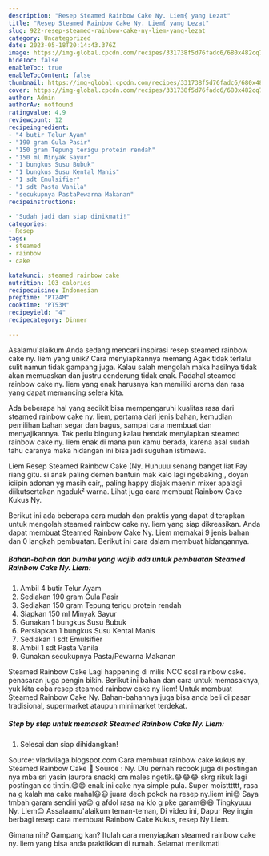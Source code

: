 ```yaml
---
description: "Resep Steamed Rainbow Cake Ny. Liem{ yang Lezat"
title: "Resep Steamed Rainbow Cake Ny. Liem{ yang Lezat"
slug: 922-resep-steamed-rainbow-cake-ny-liem-yang-lezat
category: Uncategorized
date: 2023-05-18T20:14:43.376Z
image: https://img-global.cpcdn.com/recipes/331738f5d76fadc6/680x482cq70/steamed-rainbow-cake-ny-liem-foto-resep-utama.jpg
hideToc: false
enableToc: true
enableTocContent: false
thumbnail: https://img-global.cpcdn.com/recipes/331738f5d76fadc6/680x482cq70/steamed-rainbow-cake-ny-liem-foto-resep-utama.jpg
cover: https://img-global.cpcdn.com/recipes/331738f5d76fadc6/680x482cq70/steamed-rainbow-cake-ny-liem-foto-resep-utama.jpg
author: Admin
authorAv: notfound
ratingvalue: 4.9
reviewcount: 12
recipeingredient:
- "4 butir Telur Ayam"
- "190 gram Gula Pasir"
- "150 gram Tepung terigu protein rendah"
- "150 ml Minyak Sayur"
- "1 bungkus Susu Bubuk"
- "1 bungkus Susu Kental Manis"
- "1 sdt Emulsifier"
- "1 sdt Pasta Vanila"
- "secukupnya PastaPewarna Makanan"
recipeinstructions:

- "Sudah jadi dan siap dinikmati!"
categories:
- Resep
tags:
- steamed
- rainbow
- cake

katakunci: steamed rainbow cake 
nutrition: 103 calories
recipecuisine: Indonesian
preptime: "PT24M"
cooktime: "PT53M"
recipeyield: "4"
recipecategory: Dinner

---
```



Asalamu'alaikum Anda sedang mencari inspirasi resep steamed rainbow cake ny. liem yang unik? Cara menyiapkannya memang Agak tidak terlalu sulit namun tidak gampang juga. Kalau salah mengolah maka hasilnya tidak akan memuaskan dan justru cenderung tidak enak. Padahal steamed rainbow cake ny. liem yang enak harusnya kan memiliki aroma dan rasa yang dapat memancing selera kita.


Ada beberapa hal yang sedikit bisa mempengaruhi kualitas rasa dari steamed rainbow cake ny. liem, pertama dari jenis bahan, kemudian pemilihan bahan segar dan bagus, sampai cara membuat dan menyajikannya. Tak perlu bingung kalau hendak menyiapkan steamed rainbow cake ny. liem enak di mana pun kamu berada, karena asal sudah tahu caranya maka hidangan ini bisa jadi suguhan istimewa.

Liem Resep Steamed Rainbow Cake (Ny. Huhuuu senang banget liat Fay riang gitu. si anak paling demen bantuin mak kalo lagi ngebaking,, doyan iciipin adonan yg masih cair,, paling happy diajak maenin mixer apalagi diikutsertakan ngaduk² warna. Lihat juga cara membuat Rainbow Cake Kukus Ny.


Berikut ini ada beberapa cara mudah dan praktis yang dapat diterapkan untuk mengolah steamed rainbow cake ny. liem yang siap dikreasikan. Anda dapat membuat Steamed Rainbow Cake Ny. Liem memakai 9 jenis bahan dan 0 langkah pembuatan. Berikut ini cara dalam membuat hidangannya.

<!--inarticleads1-->

##### Bahan-bahan dan bumbu yang wajib ada untuk pembuatan Steamed Rainbow Cake Ny. Liem:

1. Ambil 4 butir Telur Ayam
1. Sediakan 190 gram Gula Pasir
1. Sediakan 150 gram Tepung terigu protein rendah
1. Siapkan 150 ml Minyak Sayur
1. Gunakan 1 bungkus Susu Bubuk
1. Persiapkan 1 bungkus Susu Kental Manis
1. Sediakan 1 sdt Emulsifier
1. Ambil 1 sdt Pasta Vanila
1. Gunakan secukupnya Pasta/Pewarna Makanan


Steamed Rainbow Cake Lagi happening di milis NCC soal rainbow cake. penasaran juga pengin bikin. Berikut ini bahan dan cara untuk memasaknya, yuk kita coba resep steamed rainbow cake ny liem! Untuk membuat Steamed Rainbow Cake Ny. Bahan-bahannya juga bisa anda beli di pasar tradisional, supermarket ataupun minimarket terdekat. 

<!--inarticleads2-->

##### Step by step untuk memasak Steamed Rainbow Cake Ny. Liem:


1. Selesai dan siap dihidangkan!

Source: vladvilaga.blogspot.com Cara membuat rainbow cake kukus ny. Steamed Rainbow Cake 🌈 Source : Ny. Dlu pernah recook juga di postingan nya mba sri yasin (aurora snack) cm males ngetik.😂😂😂 skrg rikuk lagi postingan cc tintin.😄😄 enak ini cake nya simple pula. Super moistttttt, rasa na g kalah ma cake mahal😃😃 juara dech pokok na resep ny.liem ini😊 Saya tmbah garam sendiri ya😉 g afdol rasa na klo g pke garam😆😆 Tingkyuuu Ny. Liem😊 Assalaamu&#39;alaikum teman-teman, Di video ini, Dapur Rey ingin berbagi resep cara membuat Rainbow Cake Kukus, resep Ny Liem. 

Gimana nih? Gampang kan? Itulah cara menyiapkan steamed rainbow cake ny. liem yang bisa anda praktikkan di rumah. Selamat menikmati
